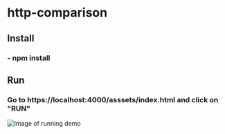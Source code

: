 # http-comparison

## Install
### - npm install

## Run
### Go to https://localhost:4000/asssets/index.html and click on "RUN"

![Image of running demo](https://user-images.githubusercontent.com/11539884/69346214-57f59380-0c6a-11ea-9ef4-cc720da7f079.JPG)
